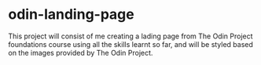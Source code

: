 # odin-landing-page

This project will consist of me creating a lading page from The Odin Project foundations course using all the skills learnt so far, and will be styled based on the images provided by The Odin Project.
